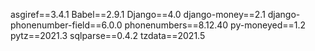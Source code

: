 asgiref==3.4.1
Babel==2.9.1
Django==4.0
django-money==2.1
django-phonenumber-field==6.0.0
phonenumbers==8.12.40
py-moneyed==1.2
pytz==2021.3
sqlparse==0.4.2
tzdata==2021.5
